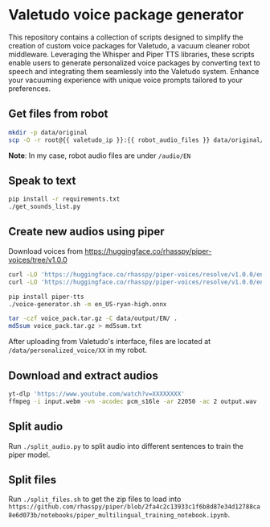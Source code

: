 # Valetudo voice package generator

This repository contains a collection of scripts designed to simplify the creation of custom voice
packages for Valetudo, a vacuum cleaner robot middleware. Leveraging the Whisper and Piper TTS
libraries, these scripts enable users to generate personalized voice packages by converting text to
speech and integrating them seamlessly into the Valetudo system. Enhance your vacuuming experience
with unique voice prompts tailored to your preferences.

## Get files from robot

```bash
mkdir -p data/original
scp -O -r root@{{ valetudo_ip }}:{{ robot_audio_files }} data/original/
```

**Note**: In my case, robot audio files are under `/audio/EN`

## Speak to text

```bash
pip install -r requirements.txt
./get_sounds_list.py
```

## Create new audios using piper

Download voices from https://huggingface.co/rhasspy/piper-voices/tree/v1.0.0

```bash
curl -LO 'https://huggingface.co/rhasspy/piper-voices/resolve/v1.0.0/en/en_US/ryan/high/en_US-ryan-high.onnx?download=true'
curl -LO 'https://huggingface.co/rhasspy/piper-voices/resolve/v1.0.0/en/en_US/ryan/high/en_US-ryan-high.onnx.json?download=true'

pip install piper-tts
./voice-generator.sh -m en_US-ryan-high.onnx

tar -czf voice_pack.tar.gz -C data/output/EN/ .
md5sum voice_pack.tar.gz > md5sum.txt
```

After uploading from Valetudo's interface, files are located at `/data/personalized_voice/XX` in my
robot.


## Download and extract audios

```bash
yt-dlp 'https://www.youtube.com/watch?v=XXXXXXXX'
ffmpeg -i input.webm -vn -acodec pcm_s16le -ar 22050 -ac 2 output.wav
```

## Split audio

Run `./split_audio.py` to split audio into different sentences to train the piper model.

## Split files

Run `./split_files.sh` to get the zip files to load into `https://github.com/rhasspy/piper/blob/2fa4c2c13933c1f6b8d87e34d12788ca8e6d073b/notebooks/piper_multilingual_training_notebook.ipynb`.
